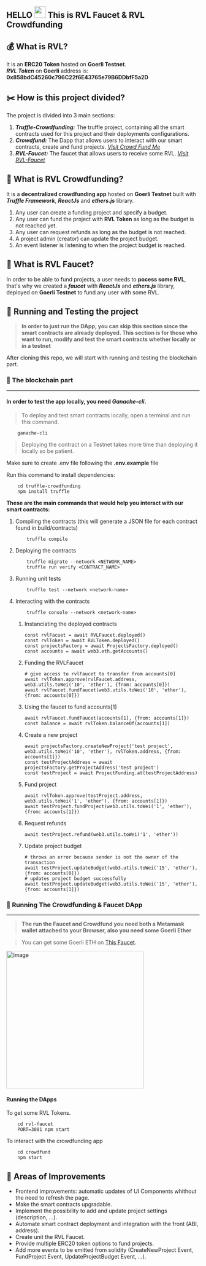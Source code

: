 HELLO <img src="https://raw.githubusercontent.com/MartinHeinz/MartinHeinz/master/wave.gif" width="30px"> This is RVL Faucet & RVL Crowdfunding
---
## 💰 What is RVL?

It is an **ERC20 Token** hosted on **Goerli Testnet**.  
***RVL Token*** on **Goerli** address is: **0x858bdC45260c796C22f6E43765e79B6DDbfF5a2D**

## ✂️ How is this project divided?
The project is divided into 3 main sections:
1. ***Truffle-Crowdfunding:*** The truffle project, containing all the smart contracts used for this project and their deployments configurations.
2. ***Crowdfund:*** The Dapp that allows users to interact with our smart contracts, create and fund projects. [*Visit Crowd Fund Me*](http://rvl-crowdfund-me.s3-website-us-east-1.amazonaws.com/)
3. ***RVL-Faucet:*** The faucet that allows users to receive some RVL.
[*Visit RVL-Faucet*](http://rvl-faucet.s3-website-us-east-1.amazonaws.com/)

## 🙌 What is RVL Crowdfunding?
It is a **decentralized crowdfunding app** hosted on **Goerli Testnet** built with ***Truffle Framework***, ***ReactJs*** and ***ethers.js*** library.
1. Any user can create a funding project and specify a budget.
2. Any user can fund the project with **RVL Token** as long as the budget is not reached yet.
3. Any user can request refunds as long as the budget is not reached.
4. A project admin (creator) can update the project budget.
5. An event listener is listening to when the project budget is reached.

## 🎰 What is RVL Faucet?
In order to be able to fund projects, a user needs to **pocess some RVL**, that's why we created a ***faucet*** with ***ReactJs*** and ***ethers.js*** library, deployed on **Goerli Testnet** to fund any user with some RVL.

## 🎯 Running and Testing the project
> **In order to just run the DApp, you can skip this section since the smart contracts are already deployed. This section is for those who want to run, modify and test the smart contracts whether locally or in a testnet**  

After cloning this repo, we will start with running and testing the blockchain part.
### 📒 The blockchain part

---  	

#### In order to test the app locally, you need ***Ganache-cli***.  
> To deploy and test smart contracts locally, open a terminal and run this command.  
```shell
    ganache-cli
```

> Deploying the contract on a Testnet takes more time than deploying it locally so be patient.  

Make sure to create .env file following the **.env.example** file

Run this command to install dependencies:
```shell
    cd truffle-crowdfunding
    npm install truffle
```

**These are the main commands that would help you interact with our smart contracts:**  
1. Compiling the contracts (this will generate a JSON file for each contract found in build/contracts)
    ```shell
        truffle compile
    ```
2. Deploying the contracts
    ```shell
        truffle migrate --network <NETWORK_NAME>
        truffle run verify <CONTRACT_NAME>
    ```
3. Running unit tests
    ```shell
        truffle test --network <network-name>
    ```
4. Interacting with the contracts
    ```shell
        truffle console --network <network-name>
    ```  
    1. Instanciating the deployed contracts
        ```shell
        const rvlFacuet = await RVLFaucet.deployed()
        const rvlToken = await RVLToken.deployed()
        const projectsFactory = await ProjectsFactory.deployed()
        const accounts = await web3.eth.getAccounts()
        ```     
    2. Funding the RVLFaucet
        ```shell
        # give access to rvlFaucet to transfer from accounts[0]
        await rvlToken.approve(rvlFaucet.address, web3.utils.toWei('10', 'ether'), {from: accounts[0]})
        await rvlFaucet.fundFaucet(web3.utils.toWei('10', 'ether'), {from: accounts[0]})
        ```    
    3. Using the faucet to fund accounts[1]
        ```shell
        await rvlFaucet.fundFaucet(accounts[1], {from: accounts[1]})
        const balance = await rvlToken.balanceOf(accounts[1])
        ```    
    4. Create a new project
        ```shell
        await projectsFactory.createNewProject('test project', web3.utils.toWei('10', 'ether'), rvlToken.address, {from: accounts[1]})
        const testProjectAddress = await projectsFactory.getProjectAddress('test project')
        const testProject = await ProjectFunding.at(testProjectAddress)
        ```    
    5. Fund project
        ```shell
        await rvlToken.approve(testProject.address, web3.utils.toWei('1', 'ether'), {from: accounts[1]})
        await testProject.fundProject(web3.utils.toWei('1', 'ether'), {from: accounts[1]})
        ``` 
    6. Request refunds
         ```shell
        await testProject.refund(web3.utils.toWei('1', 'ether'))
        ``` 
    6. Update project budget
         ```shell
         # throws an error because sender is not the owner of the transaction
        await testProject.updateBudget(web3.utils.toWei('15', 'ether'), {from: accounts[0]})
        # updates project budget successfully
        await testProject.updateBudget(web3.utils.toWei('15', 'ether'), {from: accounts[1]})
        ``` 

### 🚀 Running The Crowdfunding & Faucet DApp

---  	

> **The run the Faucet and Crowdfund you need both a Metamask wallet attached to your Browser, also you need some Goerli Ether**  

> You can get some Goerli ETH on [This Faucet](https://goerlifaucet.com/).

<img width="358" alt="image" src="https://user-images.githubusercontent.com/47257753/211004734-9d0b3b93-606f-4270-9791-22ec10397e1b.png">

#### Running the DApps
To get some RVL Tokens.
```shell
    cd rvl-faucet
    PORT=3001 npm start
```
To interact with the crowdfunding app
```shell
    cd crowdfund
    npm start
```
## 🔨 Areas of Improvements
* Frontend improvements: automatic updates of UI Components whithout the need to refresh the page.
* Make the smart contracts upgradable.
* Implement the possibility to add and update project settings (description, ...).
* Automate smart contract deployment and integration with the front (ABI, address).
* Create unit the RVL Faucet.
* Provide multiple ERC20 token options to fund projects.
* Add more events to be emitted from solidity (CreateNewProject Event, FundProject Event, UpdateProjectBudget Event, ...).

